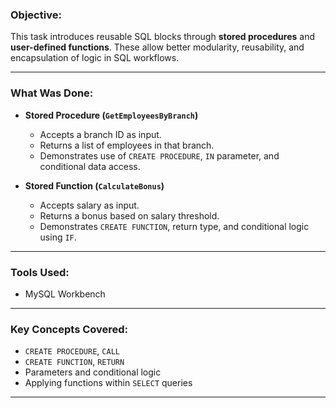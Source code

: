 

### **Objective:**

This task introduces reusable SQL blocks through **stored procedures** and **user-defined functions**. These allow better modularity, reusability, and encapsulation of logic in SQL workflows.

---

### **What Was Done:**

* **Stored Procedure (`GetEmployeesByBranch`)**

  * Accepts a branch ID as input.
  * Returns a list of employees in that branch.
  * Demonstrates use of `CREATE PROCEDURE`, `IN` parameter, and conditional data access.

* **Stored Function (`CalculateBonus`)**

  * Accepts salary as input.
  * Returns a bonus based on salary threshold.
  * Demonstrates `CREATE FUNCTION`, return type, and conditional logic using `IF`.

---

### **Tools Used:**

* MySQL Workbench 

---

### **Key Concepts Covered:**

* `CREATE PROCEDURE`, `CALL`
* `CREATE FUNCTION`, `RETURN`
* Parameters and conditional logic
* Applying functions within `SELECT` queries

---

